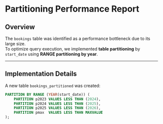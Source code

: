 # Partitioning Performance Report

## Overview
The `bookings` table was identified as a performance bottleneck due to its large size.  
To optimize query execution, we implemented **table partitioning** by `start_date` using **RANGE partitioning by year**.

---

## Implementation Details
A new table `bookings_partitioned` was created:
```sql
PARTITION BY RANGE (YEAR(start_date)) (
    PARTITION p2023 VALUES LESS THAN (2024),
    PARTITION p2024 VALUES LESS THAN (2025),
    PARTITION p2025 VALUES LESS THAN (2026),
    PARTITION pmax  VALUES LESS THAN MAXVALUE
);
